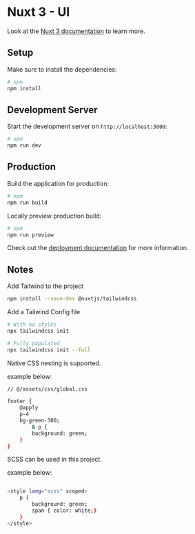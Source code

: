 # Nuxt 3 - UI

Look at the [Nuxt 3 documentation](https://nuxt.com/docs/getting-started/introduction) to learn more.

## Setup

Make sure to install the dependencies:

```bash
# npm
npm install
```

## Development Server

Start the development server on `http://localhost:3000`:

```bash
# npm
npm run dev
```

## Production

Build the application for production:

```bash
# npm
npm run build
```

Locally preview production build:

```bash
# npm
npm run preview
```

Check out the [deployment documentation](https://nuxt.com/docs/getting-started/deployment) for more information.

## Notes

Add Tailwind to the project

```bash
npm install --save-dev @nuxtjs/tailwindcss
```

Add a Tailwind Config file

```bash
# With no styles
npx tailwindcss init  

# Fully populated
npx tailwindcss init --full
```

Native CSS nesting is supported.

example below:

```bash
// @/assets/css/global.css 

footer {
    @apply
    p-4
    bg-green-300;
        & p {
        background: green;
    }
}
```
SCSS can be used in this project.

example below:

```bash

<style lang="scss" scoped>
    p {
        background: green;
        span { color: white;}
    }
</style>
```

